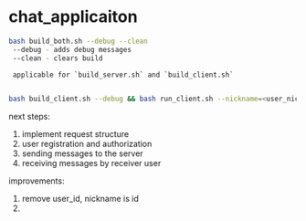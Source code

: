 # chat_applicaiton
```bash
bash build_both.sh --debug --clean
 --debug - adds debug messages
 --clean - clears build 

 applicable for `build_server.sh` and `build_client.sh` 


bash build_client.sh --debug && bash run_client.sh --nickname=<user_nickname>

```

next steps:
1. implement request structure
2. user registration and authorization 
3. sending messages to the server 
4. receiving messages by receiver user 

improvements:
1. remove user_id, nickname is id
2.  